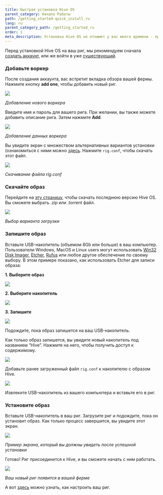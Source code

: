 ```yaml
---
title: Быстрая установка Hive OS
parent_category: Начало Работы
path: /getting_started-quick_install_ru
lang: ru
parent_category_path: /getting_started_ru
order: 1
meta_description: Установка Hive OS не отнимет у вас много времени - просто следуйте данной инструкции.
---
```


Перед установкой Hive OS на ваш риг, мы рекомендуем сначала <a href="https://the.hiveos.farm/">создать аккаунт</a>, или же войти в уже <a href="https://the.hiveos.farm/">существующий</a>.

### Добавьте воркер
После создания аккаунта, вас встретит вкладка обзора вашей фермы. Нажмите кнопку **add one**, чтобы добавить новый риг.

<img src="https://lbd.hiveos.farm/kbase/images/quick_install/add_worker.gif" />

_Добавление нового воркера_

Введите имя и пароль для вашего рига. При желании, вы также можете добавить описание рига. Затем нажмите **Add**.

<img src="https://lbd.hiveos.farm/kbase/images/quick_install/worker_info.gif" />

_Добавление данных воркера_

Вы увидите экран с множеством альтернативных вариантов установки (ознакомиться с ними можно [здесь](https://hiveos.farm/getting_started-start_worker_setup_ru). Нажмите `rig.conf`, чтобы скачать этот файл.

<img src="https://lbd.hiveos.farm/kbase/images/quick_install/dl_rig_conf.png" />

_Скачивание файла rig.conf_

### Скачайте образ
Перейдите на <a href="https://hiveos.farm/install/">эту страницу</a>, чтобы скачать последнюю версию Hive OS. Вы сможете выбрать .zip или .torrent файл.

<img src="https://lbd.hiveos.farm/kbase/images/quick_install/install.png" />

_Выбор варианта загрузки_

### Запишите образ
Вставьте USB-накопитель (объемом 8Gb или больше) в ваш компьютер. Пользователи Windows, MacOS и Linux users могут использовать <a href="https://sourceforge.net/projects/win32diskimager/">Win32 Disk Imager</a>, <a href="https://etcher.io/">Etcher</a>, <a href="https://rufus.akeo.ie/">Rufus</a> или любое другое обеспечение по своему выбору. В этом примере показано, как использовать Etcher для записи образа:

**1. Выберите образ**

<img src="https://lbd.hiveos.farm/kbase/images/quick_install/etcher_select.png" />

**2. Выберите накопитель**

<img src="https://lbd.hiveos.farm/kbase/images/quick_install/etcher_drive.png" />

**3. Запишите**

<img src="https://lbd.hiveos.farm/kbase/images/quick_install/etcher_flash.png" />

Подождите, пока образ запишется на ваш USB-накопитель.

Как только образ запишется, вы увидите новый накопитель под названием “Hive”. Нажмите на него, чтобы получить доступ к содержимому.

<img src="https://lbd.hiveos.farm/kbase/images/quick_install/hive_drive.png" />

Добавьте ранее загруженный файл `rig.conf` к накопителю с образом Hive.

<img src="https://lbd.hiveos.farm/kbase/images/quick_install/hive_drive_conf.png" >

Извлеките USB-накопитель из вашего компьютера и вставьте его в риг.

### Установите образ
Вставьте USB-накопитель в ваш риг. Загрузите риг и подождите, пока он установит образ. Как только процесс завершится, вы увидите этот экран.

<img src="https://lbd.hiveos.farm/kbase/images/quick_install/os_install.jpeg" />

_Пример экрана, который вы должны увидеть после успешной установки_

Готово! Риг присоединится к Hive, и вы сможете начать с ним работать.

<img src="https://lbd.hiveos.farm/kbase/images/quick_install/new_rig.png" />

_Ваш новый риг появится в вашей ферме_

А вот [здесь](https://hiveos.farm/getting_started-start_dashboard_setup_ru) можно узнать, как настроить ваш риг.
